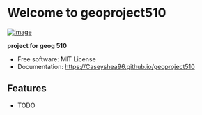 # Welcome to geoproject510


[![image](https://img.shields.io/pypi/v/geoproject510.svg)](https://pypi.python.org/pypi/geoproject510)


**project for geog 510**


-   Free software: MIT License
-   Documentation: <https://Caseyshea96.github.io/geoproject510>
    

## Features

-   TODO
